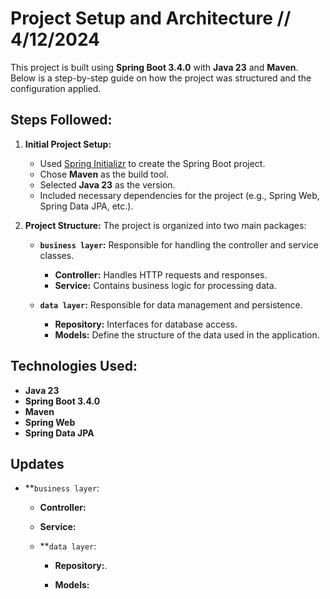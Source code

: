 

# Project Setup and Architecture // 4/12/2024

This project is built using **Spring Boot 3.4.0** with **Java 23** and **Maven**. Below is a step-by-step guide on how the project was structured and the configuration applied.

## Steps Followed:

1. **Initial Project Setup:**
   - Used [Spring Initializr](https://start.spring.io/) to create the Spring Boot project.
   - Chose **Maven** as the build tool.
   - Selected **Java 23** as the version.
   - Included necessary dependencies for the project (e.g., Spring Web, Spring Data JPA, etc.).

2. **Project Structure:**
   The project is organized into two main packages:
   
   - **`business layer`:** Responsible for handling the controller and service classes. 
     - **Controller:** Handles HTTP requests and responses.
     - **Service:** Contains business logic for processing data.

   - **`data layer`:** Responsible for data management and persistence. 
     - **Repository:** Interfaces for database access.
     - **Models:** Define the structure of the data used in the application.
## Technologies Used:

- **Java 23**
- **Spring Boot 3.4.0**
- **Maven**
- **Spring Web**
- **Spring Data JPA**




## Updates 

 - **`business layer`:
     - **Controller:** 

     - **Service:** 

   - **`data layer`:
     - **Repository:**.


     - **Models:** 



